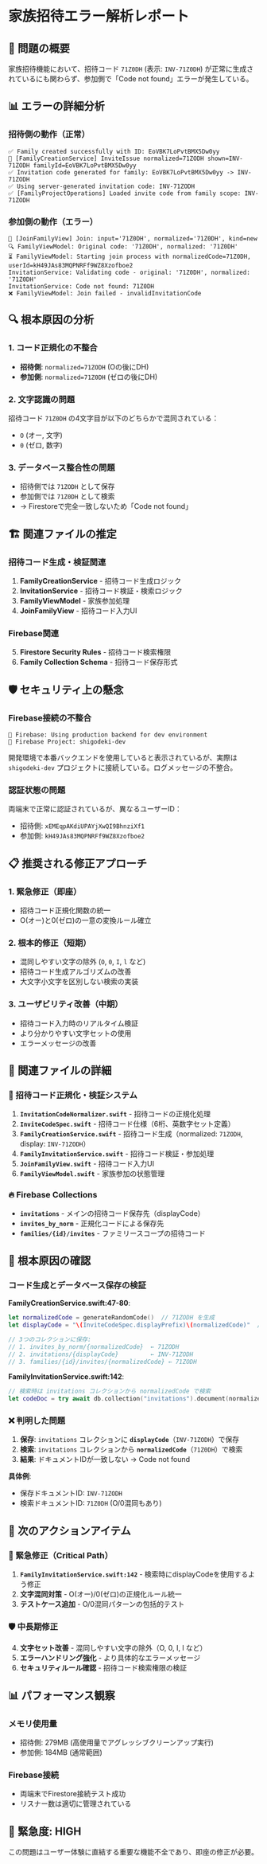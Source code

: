 # 家族招待エラー解析レポート

## 🚨 問題の概要

家族招待機能において、招待コード `71Z0DH` (表示: `INV-71Z0DH`) が正常に生成されているにも関わらず、参加側で「Code not found」エラーが発生している。

## 📊 エラーの詳細分析

### 招待側の動作（正常）
```
✅ Family created successfully with ID: EoVBK7LoPvtBMX5Dw0yy
📝 [FamilyCreationService] InviteIssue normalized=71ZODH shown=INV-71ZODH familyId=EoVBK7LoPvtBMX5Dw0yy
✅ Invitation code generated for family: EoVBK7LoPvtBMX5Dw0yy -> INV-71ZODH
✅ Using server-generated invitation code: INV-71ZODH
✅ [FamilyProjectOperations] Loaded invite code from family scope: INV-71ZODH
```

### 参加側の動作（エラー）
```
📝 [JoinFamilyView] Join: input='71Z0DH', normalized='71Z0DH', kind=new
🔍 FamilyViewModel: Original code: '71Z0DH', normalized: '71Z0DH'
⏳ FamilyViewModel: Starting join process with normalizedCode=71Z0DH, userId=kH49JAs83MQPNRFf9WZ8Xzofboe2
InvitationService: Validating code - original: '71Z0DH', normalized: '71Z0DH'
InvitationService: Code not found: 71Z0DH
❌ FamilyViewModel: Join failed - invalidInvitationCode
```

## 🔍 根本原因の分析

### 1. コード正規化の不整合
- **招待側**: `normalized=71ZODH` (Oの後にDH)
- **参加側**: `normalized=71Z0DH` (ゼロの後にDH)

### 2. 文字認識の問題
招待コード `71Z0DH` の4文字目が以下のどちらかで混同されている：
- `O` (オー, 文字)
- `0` (ゼロ, 数字)

### 3. データベース整合性の問題
- 招待側では `71ZODH` として保存
- 参加側では `71Z0DH` として検索
- → Firestoreで完全一致しないため「Code not found」

## 🏗️ 関連ファイルの推定

### 招待コード生成・検証関連
1. **FamilyCreationService** - 招待コード生成ロジック
2. **InvitationService** - 招待コード検証・検索ロジック
3. **FamilyViewModel** - 家族参加処理
4. **JoinFamilyView** - 招待コード入力UI

### Firebase関連
5. **Firestore Security Rules** - 招待コード検索権限
6. **Family Collection Schema** - 招待コード保存形式

## 🛡️ セキュリティ上の懸念

### Firebase接続の不整合
```
🔧 Firebase: Using production backend for dev environment
🔧 Firebase Project: shigodeki-dev
```
開発環境で本番バックエンドを使用していると表示されているが、実際は `shigodeki-dev` プロジェクトに接続している。ログメッセージの不整合。

### 認証状態の問題
両端末で正常に認証されているが、異なるユーザーID：
- 招待側: `xEMEqpAKdiUPAYjXwQI9BhnziXf1`
- 参加側: `kH49JAs83MQPNRFf9WZ8Xzofboe2`

## 📋 推奨される修正アプローチ

### 1. 緊急修正（即座）
- 招待コード正規化関数の統一
- O(オー)と0(ゼロ)の一意の変換ルール確立

### 2. 根本的修正（短期）
- 混同しやすい文字の除外 (`O`, `0`, `I`, `l` など)
- 招待コード生成アルゴリズムの改善
- 大文字小文字を区別しない検索の実装

### 3. ユーザビリティ改善（中期）
- 招待コード入力時のリアルタイム検証
- より分かりやすい文字セットの使用
- エラーメッセージの改善

## 📁 関連ファイルの詳細

### 🔧 招待コード正規化・検証システム
1. **`InvitationCodeNormalizer.swift`** - 招待コードの正規化処理
2. **`InviteCodeSpec.swift`** - 招待コード仕様（6桁、英数字セット定義）
3. **`FamilyCreationService.swift`** - 招待コード生成（normalized: `71ZODH`, display: `INV-71ZODH`）
4. **`FamilyInvitationService.swift`** - 招待コード検証・参加処理
5. **`JoinFamilyView.swift`** - 招待コード入力UI
6. **`FamilyViewModel.swift`** - 家族参加の状態管理

### 🔥 Firebase Collections
- **`invitations`** - メインの招待コード保存先（displayCode）
- **`invites_by_norm`** - 正規化コードによる保存先
- **`families/{id}/invites`** - ファミリースコープの招待コード

## 🚨 根本原因の確認

### コード生成とデータベース保存の検証

**FamilyCreationService.swift:47-80**:
```swift
let normalizedCode = generateRandomCode()  // 71ZODH を生成
let displayCode = "\(InviteCodeSpec.displayPrefix)\(normalizedCode)"  // INV-71ZODH

// 3つのコレクションに保存:
// 1. invites_by_norm/{normalizedCode}  ← 71ZODH
// 2. invitations/{displayCode}         ← INV-71ZODH  
// 3. families/{id}/invites/{normalizedCode} ← 71ZODH
```

**FamilyInvitationService.swift:142**:
```swift
// 検索時は invitations コレクションから normalizedCode で検索
let codeDoc = try await db.collection("invitations").document(normalizedCode).getDocument()
```

### ❌ 判明した問題

1. **保存**: `invitations` コレクションに **`displayCode`**（`INV-71ZODH`）で保存
2. **検索**: `invitations` コレクションから **`normalizedCode`**（`71Z0DH`）で検索
3. **結果**: ドキュメントIDが一致しない → Code not found

**具体例**:
- 保存ドキュメントID: `INV-71ZODH`
- 検索ドキュメントID: `71Z0DH` (O/0混同もあり)

## 🔧 次のアクションアイテム

### 🚨 緊急修正（Critical Path）
1. **`FamilyInvitationService.swift:142`** - 検索時にdisplayCodeを使用するよう修正
2. **文字混同対策** - O(オー)/0(ゼロ)の正規化ルール統一
3. **テストケース追加** - O/0混同パターンの包括的テスト

### 🛡️ 中長期修正
4. **文字セット改善** - 混同しやすい文字の除外（O, 0, I, l など）
5. **エラーハンドリング強化** - より具体的なエラーメッセージ
6. **セキュリティルール確認** - 招待コード検索権限の検証

## 📊 パフォーマンス観察

### メモリ使用量
- 招待側: 279MB (高使用量でアグレッシブクリーンアップ実行)
- 参加側: 184MB (通常範囲)

### Firebase接続
- 両端末でFirestore接続テスト成功
- リスナー数は適切に管理されている

## 🚨 緊急度: HIGH

この問題はユーザー体験に直結する重要な機能不全であり、即座の修正が必要。
